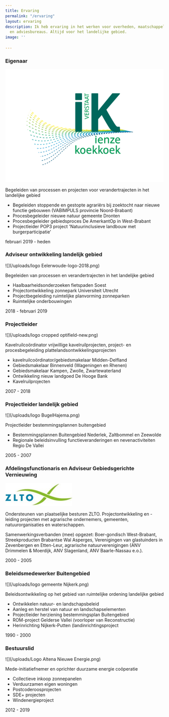 ```yaml
---
title: Ervaring
permalink: "/ervaring"
layout: ervaring
description: Ik heb ervaring in het werken voor overheden, maatschappelijke organisaties
  en adviesbureaus. Altijd voor het landelijke gebied.
image: ''

---
```

### Eigenaar

![](/uploads/IK-Verstaat_Logo_RGB-01.jpg)

Begeleiden van processen en projecten voor verandertrajecten in het landelijke gebied

* Begeleiden stoppende en gestopte agrariërs bij zoektocht naar nieuwe functie gebouwen (VABIMPULS provincie Noord-Brabant)
* Procesbegeleider nieuwe natuur gemeente Dronten
* Procesbegeleider gebiedsproces De AmerkantOp in West-Brabant
* Projectleider POP3 project 'Natuurinclusieve landbouw met burgerparticipatie'

februari 2019 - heden

### Adviseur ontwikkeling landelijk gebied

![](/uploads/logo Eelerwoude-logo-2018.png)

Begeleiden van processen en verandertrajecten in het landelijke gebied

* Haalbaarheidsonderzoeken fietspaden Soest
* Projectontwikkeling zonnepark Universiteit Utrecht
* Projectbegeleiding ruimtelijke planvorming zonneparken
* Ruimtelijke onderbouwingen

2018 - februari 2019

### Projectleider

![](/uploads/logo cropped optifield-new.png)

Kavelruilcoördinator vrijwillige kavelruilprojecten, project- en procesbegeleiding plattelandsontwikkelingsprojecten

* kavelruilcoördinator/gebiedsmakelaar Midden-Delfland
* Gebiedsmakelaar Binnenveld (Wageningen en Rhenen)
* Gebiedsmakelaar Kampen, Zwolle, Zwartewaterland
* Ontwikkeling nieuw landgoed De Hooge Bank
* Kavelruilprojecten

2007 - 2018

### Projectleider landelijk gebied

![](/uploads/logo BugelHajema.png)

Projectleider bestemmingsplannen buitengebied

* Bestemmingsplannen Buitengebied Nederlek, Zaltbommel en Zeewolde
* Regionale beleidsinvulling functieveranderingen en nevenactiviteiten Regio De Vallei

2005 - 2007

### Afdelingsfunctionaris en Adviseur Gebiedsgerichte Vernieuwing

![](/uploads/zlto-logo.jpg)

Ondersteunen van plaatselijke besturen ZLTO. Projectontwikkeling en -leiding projecten met agrarische ondernemers, gemeenten, natuurorganisaties en waterschappen.

Samenwerkingsverbanden (mee) opgezet: Boer-gondisch West-Brabant, Streekproducten Brabantse Wal Asperges, Verenigingen van glastuinders in Zevenbergen en Etten-Leur, agrarische natuurverenigingen (ANV Drimmelen & Moerdijk, ANV Slagenland, ANV Baarle-Nassau e.o.).

2000 - 2005

### Beleidsmedewerker Buitengebied

![](/uploads/logo gemeente Nijkerk.png)

Beleidsontwikkeling op het gebied van ruimtelijke ordening landelijke gebied

* Ontwikkelen natuur- en landschapsbeleid
* Aanleg en herstel van natuur en landschapselementen
* Projectleider herziening bestemmingsplan Buitengebied
* ROM-project Gelderse Vallei (voorloper van Reconstructie)
* Herinrichting Nijkerk-Putten (landinrichtingsproject

1990 - 2000

### Bestuurslid

![](/uploads/Logo Altena Nieuwe Energie.png)

Mede-initiatiefnemer en oprichter duurzame energie coöperatie

* Collectieve inkoop zonnepanelen
* Verduurzamen eigen woningen
* Postcoderoosprojecten
* SDE+ projecten
* Windenergieproject

2012 - 2019
